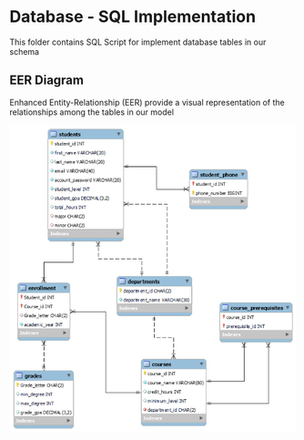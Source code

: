 # Database - SQL Implementation 
This folder contains SQL Script for implement database tables in our schema
## EER Diagram

Enhanced Entity-Relationship (EER) provide a visual representation of the relationships among the tables in our model

![EER Diagram](EER_Diagram.png)